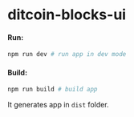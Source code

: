 # ditcoin-blocks-ui

#### Run:

```bash
npm run dev # run app in dev mode
```

#### Build:

```bash
npm run build # build app
```

It generates app in `dist` folder.
